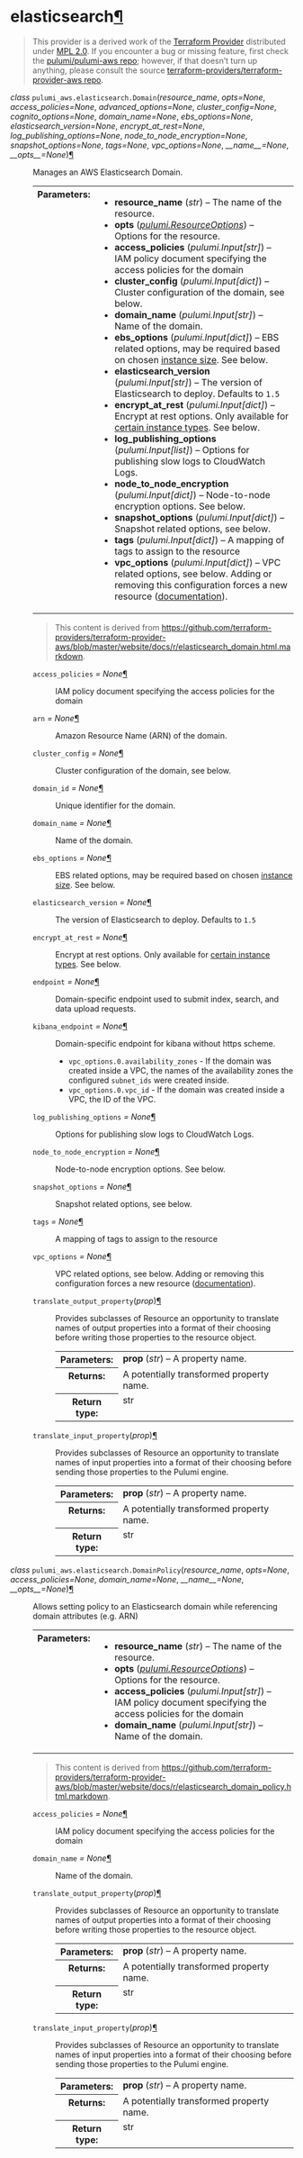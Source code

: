 ---
---

<div class="section" id="elasticsearch">
<h1>elasticsearch<a class="headerlink" href="#elasticsearch" title="Permalink to this headline">¶</a></h1>
<blockquote>
<div>This provider is a derived work of the <a class="reference external" href="https://github.com/terraform-providers/terraform-provider-aws">Terraform Provider</a> distributed under
<a class="reference external" href="https://www.mozilla.org/en-US/MPL/2.0/">MPL 2.0</a>. If you encounter a bug or missing feature, first check the
<a class="reference external" href="https://github.com/pulumi/pulumi-aws/issues">pulumi/pulumi-aws repo</a>; however, if that doesn’t turn up
anything, please consult the source <a class="reference external" href="https://github.com/terraform-providers/terraform-provider-aws/issues">terraform-providers/terraform-provider-aws repo</a>.</div></blockquote>
<span class="target" id="module-pulumi_aws.elasticsearch"></span><dl class="class">
<dt id="pulumi_aws.elasticsearch.Domain">
<em class="property">class </em><code class="descclassname">pulumi_aws.elasticsearch.</code><code class="descname">Domain</code><span class="sig-paren">(</span><em>resource_name</em>, <em>opts=None</em>, <em>access_policies=None</em>, <em>advanced_options=None</em>, <em>cluster_config=None</em>, <em>cognito_options=None</em>, <em>domain_name=None</em>, <em>ebs_options=None</em>, <em>elasticsearch_version=None</em>, <em>encrypt_at_rest=None</em>, <em>log_publishing_options=None</em>, <em>node_to_node_encryption=None</em>, <em>snapshot_options=None</em>, <em>tags=None</em>, <em>vpc_options=None</em>, <em>__name__=None</em>, <em>__opts__=None</em><span class="sig-paren">)</span><a class="headerlink" href="#pulumi_aws.elasticsearch.Domain" title="Permalink to this definition">¶</a></dt>
<dd><p>Manages an AWS Elasticsearch Domain.</p>
<table class="docutils field-list" frame="void" rules="none">
<col class="field-name" />
<col class="field-body" />
<tbody valign="top">
<tr class="field-odd field"><th class="field-name">Parameters:</th><td class="field-body"><ul class="first last simple">
<li><strong>resource_name</strong> (<em>str</em>) – The name of the resource.</li>
<li><strong>opts</strong> (<a class="reference internal" href="../../pulumi/#pulumi.ResourceOptions" title="pulumi.ResourceOptions"><em>pulumi.ResourceOptions</em></a>) – Options for the resource.</li>
<li><strong>access_policies</strong> (<em>pulumi.Input</em><em>[</em><em>str</em><em>]</em>) – IAM policy document specifying the access policies for the domain</li>
<li><strong>cluster_config</strong> (<em>pulumi.Input</em><em>[</em><em>dict</em><em>]</em>) – Cluster configuration of the domain, see below.</li>
<li><strong>domain_name</strong> (<em>pulumi.Input</em><em>[</em><em>str</em><em>]</em>) – Name of the domain.</li>
<li><strong>ebs_options</strong> (<em>pulumi.Input</em><em>[</em><em>dict</em><em>]</em>) – EBS related options, may be required based on chosen <a class="reference external" href="https://aws.amazon.com/elasticsearch-service/pricing/">instance size</a>. See below.</li>
<li><strong>elasticsearch_version</strong> (<em>pulumi.Input</em><em>[</em><em>str</em><em>]</em>) – The version of Elasticsearch to deploy. Defaults to <code class="docutils literal notranslate"><span class="pre">1.5</span></code></li>
<li><strong>encrypt_at_rest</strong> (<em>pulumi.Input</em><em>[</em><em>dict</em><em>]</em>) – Encrypt at rest options. Only available for <a class="reference external" href="http://docs.aws.amazon.com/elasticsearch-service/latest/developerguide/aes-supported-instance-types.html">certain instance types</a>. See below.</li>
<li><strong>log_publishing_options</strong> (<em>pulumi.Input</em><em>[</em><em>list</em><em>]</em>) – Options for publishing slow logs to CloudWatch Logs.</li>
<li><strong>node_to_node_encryption</strong> (<em>pulumi.Input</em><em>[</em><em>dict</em><em>]</em>) – Node-to-node encryption options. See below.</li>
<li><strong>snapshot_options</strong> (<em>pulumi.Input</em><em>[</em><em>dict</em><em>]</em>) – Snapshot related options, see below.</li>
<li><strong>tags</strong> (<em>pulumi.Input</em><em>[</em><em>dict</em><em>]</em>) – A mapping of tags to assign to the resource</li>
<li><strong>vpc_options</strong> (<em>pulumi.Input</em><em>[</em><em>dict</em><em>]</em>) – VPC related options, see below. Adding or removing this configuration forces a new resource (<a class="reference external" href="https://docs.aws.amazon.com/elasticsearch-service/latest/developerguide/es-vpc.html#es-vpc-limitations">documentation</a>).</li>
</ul>
</td>
</tr>
</tbody>
</table>
<blockquote>
<div>This content is derived from <a class="reference external" href="https://github.com/terraform-providers/terraform-provider-aws/blob/master/website/docs/r/elasticsearch_domain.html.markdown">https://github.com/terraform-providers/terraform-provider-aws/blob/master/website/docs/r/elasticsearch_domain.html.markdown</a>.</div></blockquote>
<dl class="attribute">
<dt id="pulumi_aws.elasticsearch.Domain.access_policies">
<code class="descname">access_policies</code><em class="property"> = None</em><a class="headerlink" href="#pulumi_aws.elasticsearch.Domain.access_policies" title="Permalink to this definition">¶</a></dt>
<dd><p>IAM policy document specifying the access policies for the domain</p>
</dd></dl>

<dl class="attribute">
<dt id="pulumi_aws.elasticsearch.Domain.arn">
<code class="descname">arn</code><em class="property"> = None</em><a class="headerlink" href="#pulumi_aws.elasticsearch.Domain.arn" title="Permalink to this definition">¶</a></dt>
<dd><p>Amazon Resource Name (ARN) of the domain.</p>
</dd></dl>

<dl class="attribute">
<dt id="pulumi_aws.elasticsearch.Domain.cluster_config">
<code class="descname">cluster_config</code><em class="property"> = None</em><a class="headerlink" href="#pulumi_aws.elasticsearch.Domain.cluster_config" title="Permalink to this definition">¶</a></dt>
<dd><p>Cluster configuration of the domain, see below.</p>
</dd></dl>

<dl class="attribute">
<dt id="pulumi_aws.elasticsearch.Domain.domain_id">
<code class="descname">domain_id</code><em class="property"> = None</em><a class="headerlink" href="#pulumi_aws.elasticsearch.Domain.domain_id" title="Permalink to this definition">¶</a></dt>
<dd><p>Unique identifier for the domain.</p>
</dd></dl>

<dl class="attribute">
<dt id="pulumi_aws.elasticsearch.Domain.domain_name">
<code class="descname">domain_name</code><em class="property"> = None</em><a class="headerlink" href="#pulumi_aws.elasticsearch.Domain.domain_name" title="Permalink to this definition">¶</a></dt>
<dd><p>Name of the domain.</p>
</dd></dl>

<dl class="attribute">
<dt id="pulumi_aws.elasticsearch.Domain.ebs_options">
<code class="descname">ebs_options</code><em class="property"> = None</em><a class="headerlink" href="#pulumi_aws.elasticsearch.Domain.ebs_options" title="Permalink to this definition">¶</a></dt>
<dd><p>EBS related options, may be required based on chosen <a class="reference external" href="https://aws.amazon.com/elasticsearch-service/pricing/">instance size</a>. See below.</p>
</dd></dl>

<dl class="attribute">
<dt id="pulumi_aws.elasticsearch.Domain.elasticsearch_version">
<code class="descname">elasticsearch_version</code><em class="property"> = None</em><a class="headerlink" href="#pulumi_aws.elasticsearch.Domain.elasticsearch_version" title="Permalink to this definition">¶</a></dt>
<dd><p>The version of Elasticsearch to deploy. Defaults to <code class="docutils literal notranslate"><span class="pre">1.5</span></code></p>
</dd></dl>

<dl class="attribute">
<dt id="pulumi_aws.elasticsearch.Domain.encrypt_at_rest">
<code class="descname">encrypt_at_rest</code><em class="property"> = None</em><a class="headerlink" href="#pulumi_aws.elasticsearch.Domain.encrypt_at_rest" title="Permalink to this definition">¶</a></dt>
<dd><p>Encrypt at rest options. Only available for <a class="reference external" href="http://docs.aws.amazon.com/elasticsearch-service/latest/developerguide/aes-supported-instance-types.html">certain instance types</a>. See below.</p>
</dd></dl>

<dl class="attribute">
<dt id="pulumi_aws.elasticsearch.Domain.endpoint">
<code class="descname">endpoint</code><em class="property"> = None</em><a class="headerlink" href="#pulumi_aws.elasticsearch.Domain.endpoint" title="Permalink to this definition">¶</a></dt>
<dd><p>Domain-specific endpoint used to submit index, search, and data upload requests.</p>
</dd></dl>

<dl class="attribute">
<dt id="pulumi_aws.elasticsearch.Domain.kibana_endpoint">
<code class="descname">kibana_endpoint</code><em class="property"> = None</em><a class="headerlink" href="#pulumi_aws.elasticsearch.Domain.kibana_endpoint" title="Permalink to this definition">¶</a></dt>
<dd><p>Domain-specific endpoint for kibana without https scheme.</p>
<ul class="simple">
<li><code class="docutils literal notranslate"><span class="pre">vpc_options.0.availability_zones</span></code> - If the domain was created inside a VPC, the names of the availability zones the configured <code class="docutils literal notranslate"><span class="pre">subnet_ids</span></code> were created inside.</li>
<li><code class="docutils literal notranslate"><span class="pre">vpc_options.0.vpc_id</span></code> - If the domain was created inside a VPC, the ID of the VPC.</li>
</ul>
</dd></dl>

<dl class="attribute">
<dt id="pulumi_aws.elasticsearch.Domain.log_publishing_options">
<code class="descname">log_publishing_options</code><em class="property"> = None</em><a class="headerlink" href="#pulumi_aws.elasticsearch.Domain.log_publishing_options" title="Permalink to this definition">¶</a></dt>
<dd><p>Options for publishing slow logs to CloudWatch Logs.</p>
</dd></dl>

<dl class="attribute">
<dt id="pulumi_aws.elasticsearch.Domain.node_to_node_encryption">
<code class="descname">node_to_node_encryption</code><em class="property"> = None</em><a class="headerlink" href="#pulumi_aws.elasticsearch.Domain.node_to_node_encryption" title="Permalink to this definition">¶</a></dt>
<dd><p>Node-to-node encryption options. See below.</p>
</dd></dl>

<dl class="attribute">
<dt id="pulumi_aws.elasticsearch.Domain.snapshot_options">
<code class="descname">snapshot_options</code><em class="property"> = None</em><a class="headerlink" href="#pulumi_aws.elasticsearch.Domain.snapshot_options" title="Permalink to this definition">¶</a></dt>
<dd><p>Snapshot related options, see below.</p>
</dd></dl>

<dl class="attribute">
<dt id="pulumi_aws.elasticsearch.Domain.tags">
<code class="descname">tags</code><em class="property"> = None</em><a class="headerlink" href="#pulumi_aws.elasticsearch.Domain.tags" title="Permalink to this definition">¶</a></dt>
<dd><p>A mapping of tags to assign to the resource</p>
</dd></dl>

<dl class="attribute">
<dt id="pulumi_aws.elasticsearch.Domain.vpc_options">
<code class="descname">vpc_options</code><em class="property"> = None</em><a class="headerlink" href="#pulumi_aws.elasticsearch.Domain.vpc_options" title="Permalink to this definition">¶</a></dt>
<dd><p>VPC related options, see below. Adding or removing this configuration forces a new resource (<a class="reference external" href="https://docs.aws.amazon.com/elasticsearch-service/latest/developerguide/es-vpc.html#es-vpc-limitations">documentation</a>).</p>
</dd></dl>

<dl class="method">
<dt id="pulumi_aws.elasticsearch.Domain.translate_output_property">
<code class="descname">translate_output_property</code><span class="sig-paren">(</span><em>prop</em><span class="sig-paren">)</span><a class="headerlink" href="#pulumi_aws.elasticsearch.Domain.translate_output_property" title="Permalink to this definition">¶</a></dt>
<dd><p>Provides subclasses of Resource an opportunity to translate names of output properties
into a format of their choosing before writing those properties to the resource object.</p>
<table class="docutils field-list" frame="void" rules="none">
<col class="field-name" />
<col class="field-body" />
<tbody valign="top">
<tr class="field-odd field"><th class="field-name">Parameters:</th><td class="field-body"><strong>prop</strong> (<em>str</em>) – A property name.</td>
</tr>
<tr class="field-even field"><th class="field-name">Returns:</th><td class="field-body">A potentially transformed property name.</td>
</tr>
<tr class="field-odd field"><th class="field-name">Return type:</th><td class="field-body">str</td>
</tr>
</tbody>
</table>
</dd></dl>

<dl class="method">
<dt id="pulumi_aws.elasticsearch.Domain.translate_input_property">
<code class="descname">translate_input_property</code><span class="sig-paren">(</span><em>prop</em><span class="sig-paren">)</span><a class="headerlink" href="#pulumi_aws.elasticsearch.Domain.translate_input_property" title="Permalink to this definition">¶</a></dt>
<dd><p>Provides subclasses of Resource an opportunity to translate names of input properties into
a format of their choosing before sending those properties to the Pulumi engine.</p>
<table class="docutils field-list" frame="void" rules="none">
<col class="field-name" />
<col class="field-body" />
<tbody valign="top">
<tr class="field-odd field"><th class="field-name">Parameters:</th><td class="field-body"><strong>prop</strong> (<em>str</em>) – A property name.</td>
</tr>
<tr class="field-even field"><th class="field-name">Returns:</th><td class="field-body">A potentially transformed property name.</td>
</tr>
<tr class="field-odd field"><th class="field-name">Return type:</th><td class="field-body">str</td>
</tr>
</tbody>
</table>
</dd></dl>

</dd></dl>

<dl class="class">
<dt id="pulumi_aws.elasticsearch.DomainPolicy">
<em class="property">class </em><code class="descclassname">pulumi_aws.elasticsearch.</code><code class="descname">DomainPolicy</code><span class="sig-paren">(</span><em>resource_name</em>, <em>opts=None</em>, <em>access_policies=None</em>, <em>domain_name=None</em>, <em>__name__=None</em>, <em>__opts__=None</em><span class="sig-paren">)</span><a class="headerlink" href="#pulumi_aws.elasticsearch.DomainPolicy" title="Permalink to this definition">¶</a></dt>
<dd><p>Allows setting policy to an Elasticsearch domain while referencing domain attributes (e.g. ARN)</p>
<table class="docutils field-list" frame="void" rules="none">
<col class="field-name" />
<col class="field-body" />
<tbody valign="top">
<tr class="field-odd field"><th class="field-name">Parameters:</th><td class="field-body"><ul class="first last simple">
<li><strong>resource_name</strong> (<em>str</em>) – The name of the resource.</li>
<li><strong>opts</strong> (<a class="reference internal" href="../../pulumi/#pulumi.ResourceOptions" title="pulumi.ResourceOptions"><em>pulumi.ResourceOptions</em></a>) – Options for the resource.</li>
<li><strong>access_policies</strong> (<em>pulumi.Input</em><em>[</em><em>str</em><em>]</em>) – IAM policy document specifying the access policies for the domain</li>
<li><strong>domain_name</strong> (<em>pulumi.Input</em><em>[</em><em>str</em><em>]</em>) – Name of the domain.</li>
</ul>
</td>
</tr>
</tbody>
</table>
<blockquote>
<div>This content is derived from <a class="reference external" href="https://github.com/terraform-providers/terraform-provider-aws/blob/master/website/docs/r/elasticsearch_domain_policy.html.markdown">https://github.com/terraform-providers/terraform-provider-aws/blob/master/website/docs/r/elasticsearch_domain_policy.html.markdown</a>.</div></blockquote>
<dl class="attribute">
<dt id="pulumi_aws.elasticsearch.DomainPolicy.access_policies">
<code class="descname">access_policies</code><em class="property"> = None</em><a class="headerlink" href="#pulumi_aws.elasticsearch.DomainPolicy.access_policies" title="Permalink to this definition">¶</a></dt>
<dd><p>IAM policy document specifying the access policies for the domain</p>
</dd></dl>

<dl class="attribute">
<dt id="pulumi_aws.elasticsearch.DomainPolicy.domain_name">
<code class="descname">domain_name</code><em class="property"> = None</em><a class="headerlink" href="#pulumi_aws.elasticsearch.DomainPolicy.domain_name" title="Permalink to this definition">¶</a></dt>
<dd><p>Name of the domain.</p>
</dd></dl>

<dl class="method">
<dt id="pulumi_aws.elasticsearch.DomainPolicy.translate_output_property">
<code class="descname">translate_output_property</code><span class="sig-paren">(</span><em>prop</em><span class="sig-paren">)</span><a class="headerlink" href="#pulumi_aws.elasticsearch.DomainPolicy.translate_output_property" title="Permalink to this definition">¶</a></dt>
<dd><p>Provides subclasses of Resource an opportunity to translate names of output properties
into a format of their choosing before writing those properties to the resource object.</p>
<table class="docutils field-list" frame="void" rules="none">
<col class="field-name" />
<col class="field-body" />
<tbody valign="top">
<tr class="field-odd field"><th class="field-name">Parameters:</th><td class="field-body"><strong>prop</strong> (<em>str</em>) – A property name.</td>
</tr>
<tr class="field-even field"><th class="field-name">Returns:</th><td class="field-body">A potentially transformed property name.</td>
</tr>
<tr class="field-odd field"><th class="field-name">Return type:</th><td class="field-body">str</td>
</tr>
</tbody>
</table>
</dd></dl>

<dl class="method">
<dt id="pulumi_aws.elasticsearch.DomainPolicy.translate_input_property">
<code class="descname">translate_input_property</code><span class="sig-paren">(</span><em>prop</em><span class="sig-paren">)</span><a class="headerlink" href="#pulumi_aws.elasticsearch.DomainPolicy.translate_input_property" title="Permalink to this definition">¶</a></dt>
<dd><p>Provides subclasses of Resource an opportunity to translate names of input properties into
a format of their choosing before sending those properties to the Pulumi engine.</p>
<table class="docutils field-list" frame="void" rules="none">
<col class="field-name" />
<col class="field-body" />
<tbody valign="top">
<tr class="field-odd field"><th class="field-name">Parameters:</th><td class="field-body"><strong>prop</strong> (<em>str</em>) – A property name.</td>
</tr>
<tr class="field-even field"><th class="field-name">Returns:</th><td class="field-body">A potentially transformed property name.</td>
</tr>
<tr class="field-odd field"><th class="field-name">Return type:</th><td class="field-body">str</td>
</tr>
</tbody>
</table>
</dd></dl>

</dd></dl>

</div>
